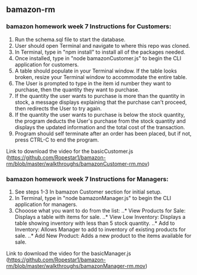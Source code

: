 ## bamazon-rm
### bamazon homework week 7 Instructions for Customers:

1. Run the schema.sql file to start the database.
2. User should open Terminal and navigate to where this repo was cloned.
3. In Terminal, type in "npm install" to install all of the packages needed.
4. Once installed, type in "node bamazonCustomer.js" to begin the CLI application for customers.
5. A table should populate in your Terminal window. If the table looks broken, resize your Terminal window to accommodate the entire table.
6. The User is prompted to type in the item id number they want to purchase, then the quantity they want to purchase.
7. If the quantity the user wants to purchase is more than the quantity in stock, a message displays explaining that the purchase can't proceed, then redirects the User to try again.
8. If the quantity the user wants to purchase is below the stock quantity, the program deducts the User's purchase from the stock quantity and displays the updated information and the total cost of the transaction.
9. Program should self terminate after an order has been placed, but if not, press CTRL-C to end the program.

Link to download the video for the basicCustomer.js (https://github.com/Ropestar1/bamazon-rm/blob/master/walkthroughs/bamazonCustomer-rm.mov)

### bamazon homework week 7 Instructions for Managers:

1. See steps 1-3 In bamazon Customer section for initial setup.
2. In Terminal, type in "node bamazonManager.js" to begin the CLI application for managers.
3. Chooose what you want to do from the list:
..* View Products for Sale: Displays a table with items for sale.
..* View Low Inventory: Displays a table showing inventory with less than 5 stock quantity.
..* Add to Inventory: Allows Manager to add to inventory of existing products for sale.
..* Add New Product: Adds a new product to the items available for sale.

Link to download the video for the basicManager.js (https://github.com/Ropestar1/bamazon-rm/blob/master/walkthroughs/bamazonManager-rm.mov)
